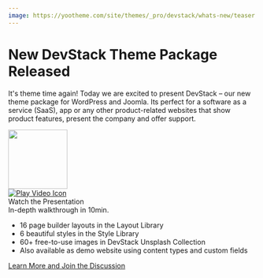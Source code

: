 ```yaml
---
image: https://yootheme.com/site/themes/_pro/devstack/whats-new/teaser.jpg
---
```


# New DevStack Theme Package Released

It's theme time again! Today we are excited to present DevStack – our new theme package for WordPress and Joomla. Its perfect for a software as a service (SaaS), app or any other product-related websites that show product features, present the company and offer support. 

<div class="uk-grid uk-grid-small uk-flex-inline uk-flex-middle" uk-lightbox="video-autoplay: true;">
    <div class="uk-width-auto">
        <a class="uk-position-relative" href="https://www.youtube-nocookie.com/watch?v=s25XVIPntPc">
            <img class="uk-border-rounded" src="https://yootheme.com/site/themes/_pro/devstack/whats-new/video-poster.jpg" width="120" alt>
            <div class="uk-position-center">
                <img src="https://yootheme.com/site/images/play.svg" alt="Play Video Icon">
            </div>
        </a>
    </div>
    <div class="uk-width-expand uk-text-left">
        <div class="uk-h4 uk-margin-remove">Watch the Presentation</div>
        <div class="uk-text-meta">In-depth walkthrough in 10min.</div>
    </div>
</div>

<ul class="uk-list">
    <li><span class="uk-text-success" uk-icon="check"></span> 16 page builder layouts in the Layout Library</li>
    <li><span class="uk-text-success" uk-icon="check"></span> 6 beautiful styles in the Style Library</li>
    <li><span class="uk-text-success" uk-icon="check"></span> 60+ free-to-use images in DevStack Unsplash Collection</li>
    <li><span class="uk-text-success" uk-icon="check"></span> Also available as demo website using content types and custom fields</li>
</ul>

<p class="uk-margin-medium-top uk-margin-remove-bottom"><a class="uk-button uk-button-primary" href="https://yootheme.com/blog/2021/05/19/devstack-a-software-theme-for-wordpress-and-joomla" target="_blank">Learn More and Join the Discussion</a></p>
